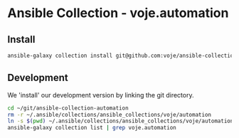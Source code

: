 # Ansible Collection - voje.automation

## Install
```bash
ansible-galaxy collection install git@github.com:voje/ansible-collection-automation.git
```

## Development
We 'install' our development version by linking the git directory.
```bash
cd ~/git/ansible-collection-automation
rm -r ~/.ansible/collections/ansible_collections/voje/automation
ln -s $(pwd) ~/.ansible/collections/ansible_collections/voje/automation
ansible-galaxy collection list | grep voje.automation
```
